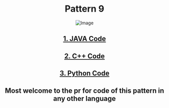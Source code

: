 <div align="center">
<h1>Pattern 9</h1>

![Image](https://user-images.githubusercontent.com/79747022/193972384-b6fc9129-898d-46d1-a449-fc278a232999.jpeg)

## <a href="https://github.com/Jaideep25-tech/pattern_programs/blob/main/pattern%20%239/code.java">1. JAVA Code</a>
  
## <a href="https://github.com/Jaideep25-tech/pattern_programs/blob/main/pattern%20%239/code.cpp">2. C++ Code</a>
  
## <a href="https://github.com/Jaideep25-tech/pattern_programs/blob/main/pattern%20%239/code.py">3. Python Code</a>
  
## Most welcome to the pr for code of this pattern in any other language
</div>
